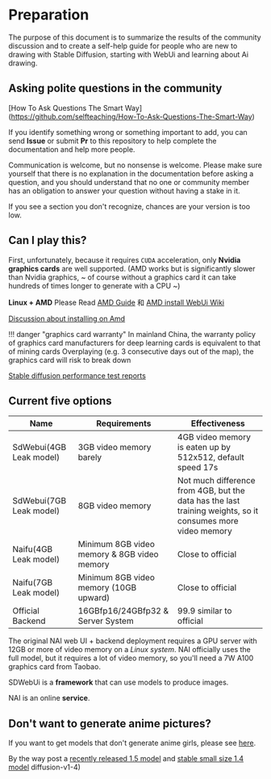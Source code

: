 # Preparation

The purpose of this document is to summarize the results of the community discussion and to create a self-help guide for people who are new to drawing with Stable Diffusion, starting with WebUi and learning about Ai drawing.


## Asking polite questions in the community

[How To Ask Questions The Smart Way] (https://github.com/selfteaching/How-To-Ask-Questions-The-Smart-Way)

If you identify something wrong or something important to add, you can send **Issue** or submit **Pr** to this repository to help complete the documentation and help more people.

Communication is welcome, but no nonsense is welcome. Please make sure yourself that there is no explanation in the documentation before asking a question, and you should understand that no one or community member has an obligation to answer your question without having a stake in it.

If you see a section you don't recognize, chances are your version is too low.


## Can I play this?

First, unfortunately, because it requires `CUDA` acceleration, only **Nvidia graphics cards** are well supported. (AMD works but is significantly slower than Nvidia graphics, ~ of course without a graphics card it can take hundreds of times longer to generate with a CPU ~)



**Linux + AMD** Please Read [AMD Guide](https://rentry.org/ayymd-stable-diffustion-v1_4-guide) 和 [AMD install WebUi Wiki](https://github.com/AUTOMATIC1111/stable-diffusion-webui/wiki/Install-and-Run-on-AMD-GPUs)


[Discussion about installing on Amd](https://github.com/AUTOMATIC1111/stable-diffusion-webui/discussions/1046)

!!! danger "graphics card warranty"
    In mainland China, the warranty policy of graphics card manufacturers for deep learning cards is equivalent to that of mining cards
    Overplaying (e.g. 3 consecutive days out of the map), the graphics card will risk to break down

[Stable diffusion performance test reports](https://docs.google.com/spreadsheets/d/1Zlv4UFiciSgmJZncCujuXKHwc4BcxbjbSBg71-SdeNk/edit#gid=0)


## Current five options

| Name | Requirements | Effectiveness |
|------------------|---------------------------|-----------------------------------------------------------------------|
| SdWebui(4GB Leak model) | 3GB video memory barely | 4GB video memory is eaten up by 512x512, default speed 17s |
| SdWebui(7GB Leak model) | 8GB video memory | Not much difference from 4GB, but the data has the last training weights, so it consumes more video memory |
| Naifu(4GB Leak model) | Minimum 8GB video memory & 8GB video memory | Close to official |
| Naifu(7GB Leak model) | Minimum 8GB video memory (10GB upward) | Close to official |
| Official Backend | 16GBfp16/24GBfp32 & Server System | 99.9 similar to official |


The original NAI web UI + backend deployment requires a GPU server with 12GB or more of video memory on a *Linux system*. NAI officially uses the full model, but it requires a lot of video memory, so you'll need a 7W A100 graphics card from Taobao.

SDWebUi is a **framework** that can use models to produce images.

NAI is an online **service**.

## Don't want to generate anime pictures?

If you want to get models that don't generate anime girls, please see [here](https://space.bilibili.com/250989068/channel/collectiondetail?sid=660352).

By the way post a [recently released 1.5 model](https://huggingface.co/runwayml/stable-diffusion-v1-5) and [stable small size 1.4 model](https://huggingface.co/CompVis/stable-) diffusion-v1-4)

